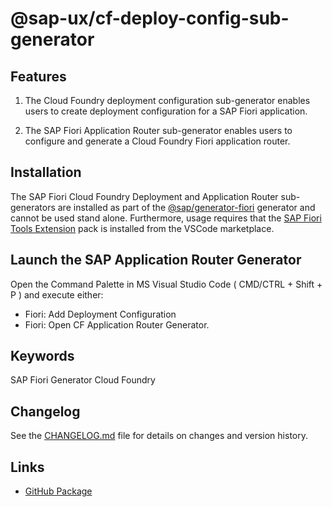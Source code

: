 # @sap-ux/cf-deploy-config-sub-generator

## Features

1. The Cloud Foundry deployment configuration sub-generator enables users to create deployment configuration for a SAP Fiori application.

2. The SAP Fiori Application Router sub-generator enables users to configure and generate a Cloud Foundry Fiori application router.

## Installation

The SAP Fiori Cloud Foundry Deployment and Application Router sub-generators are installed as part of the [@sap/generator-fiori](https://www.npmjs.com/package/@sap/generator-fiori) generator and cannot be used stand alone. Furthermore, usage requires that the [SAP Fiori Tools Extension](https://marketplace.visualstudio.com/items?itemName=SAPSE.sap-ux-fiori-tools-extension-pack) pack is installed from the VSCode marketplace.

## Launch the SAP Application Router Generator

Open the Command Palette in MS Visual Studio Code ( CMD/CTRL + Shift + P ) and execute either: 
- Fiori: Add Deployment Configuration
- Fiori: Open CF Application Router Generator.

## Keywords
SAP Fiori Generator
Cloud Foundry
## Changelog

See the [CHANGELOG.md](https://github.com/SAP/open-ux-tools/blob/main/packages/cf-deploy-config-sub-generator/CHANGELOG.md) file for details on changes and version history.
## Links

- [GitHub Package](https://github.com/SAP/open-ux-tools/tree/main/packages/cf-deploy-config-sub-generator)